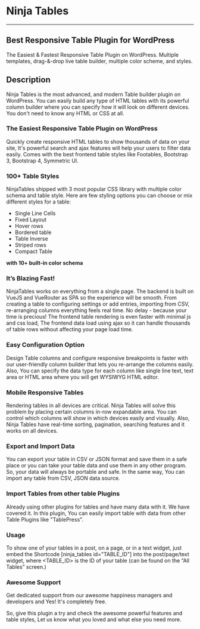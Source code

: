 # Ninja Tables
---
## Best Responsive Table Plugin for WordPress


The Easiest & Fastest Responsive Table Plugin on WordPress. Multiple templates, drag-&-drop live table builder, multiple color scheme, and styles.

## Description

Ninja Tables is the most advanced, and modern Table builder plugin on WordPress. You can easily build any type of HTML tables with its powerful column builder where you can specify how it will look on different devices. You don't need to know any HTML or CSS at all.

### The Easiest Responsive Table Plugin on WordPress
Quickly create responsive HTML tables to show thousands of data on your site, It's powerful search and ajax features will help your users to filter data easily. Comes with the best frontend table styles like Footables, Bootstrap 3, Bootstrap 4, Symmetric UI.

### 100+ Table Styles 
NinjaTables shipped with 3 most popular CSS library with multiple color schema and table style.
Here are few styling options you can choose or mix different styles for a table:
* Single Line Cells
* Fixed Layout 
* Hover rows 
* Bordered table 
* Table Inverse 
* Striped rows 
* Compact Table

**with 10+ built-in color schema**

### It’s Blazing Fast!
NinjaTables works on everything from a single page. The backend is built on VueJS and VueRouter as SPA so the experience will be smooth. From creating a table to configuring settings or add entries, importing from CSV, re-arranging columns everything feels real time. No delay - because your time is precious! The frontend table rendering is even faster with minimal js and css load, The frontend data load using ajax so it can handle thousands of table rows without affecting your page load time.

### Easy Configuration Option 
Design Table columns and configure responsive breakpoints is faster with our user-friendly column builder that lets you re-arrange the columns easily. Also, You can specify the data type for each column like single line text, text area or HTML area where you will get WYSIWYG HTML editor.

### Mobile Responsive Tables
Rendering tables in all devices are critical. Ninja Tables will solve this problem by placing certain columns in-row expandable area. You can control which columns will show in which devices easily and visually. Also, Ninja Tables have real-time sorting, pagination, searching features and it works on all devices.

### Export and Import Data 
You can export your table in CSV or JSON format and save them in a safe place or you can take your table data and use them in any other program. So, your data will always be portable and safe. In the same way, You can import any table from CSV, JSON data source.

### Import Tables from other table Plugins
Already using other plugins for tables and have many data with it. We have covered it. In this plugin, You can easily import table with data from other Table Plugins like "TablePress".

### Usage 
To show one of your tables in a post, on a page, or in a text widget, just embed the Shortcode [ninja_tables id="TABLE_ID"] into the post/page/text widget, where <TABLE_ID> is the ID of your table (can be found on the “All Tables” screen.)

### Awesome Support 
Get dedicated support from our awesome happiness managers and developers and Yes! It's completely free.


So, give this plugin a try and check the awesome powerful features and table styles, Let us know what you loved and what else you need more. 
